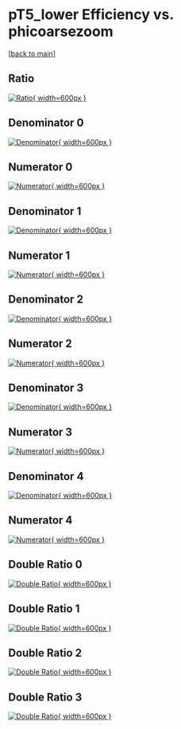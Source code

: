 # pT5_lower Efficiency vs. phicoarsezoom

[[back to main](./)]



## Ratio

[![Ratio](../mtv/var/pT5_lower_vtr_211_1_eff_phicoarsezoom.png){ width=600px }](../mtv/var/pT5_lower_vtr_211_1_eff_phicoarsezoom.pdf)

## Denominator 0

[![Denominator](../mtv/den/pT5_lower_vtr_211_1_eff_phicoarsezoom_den0.png){ width=600px }](../mtv/den/pT5_lower_vtr_211_1_eff_phicoarsezoom_den0.pdf)

## Numerator 0

[![Numerator](../mtv/num/pT5_lower_vtr_211_1_eff_phicoarsezoom_num0.png){ width=600px }](../mtv/num/pT5_lower_vtr_211_1_eff_phicoarsezoom_num0.pdf)

## Denominator 1

[![Denominator](../mtv/den/pT5_lower_vtr_211_1_eff_phicoarsezoom_den1.png){ width=600px }](../mtv/den/pT5_lower_vtr_211_1_eff_phicoarsezoom_den1.pdf)

## Numerator 1

[![Numerator](../mtv/num/pT5_lower_vtr_211_1_eff_phicoarsezoom_num1.png){ width=600px }](../mtv/num/pT5_lower_vtr_211_1_eff_phicoarsezoom_num1.pdf)

## Denominator 2

[![Denominator](../mtv/den/pT5_lower_vtr_211_1_eff_phicoarsezoom_den2.png){ width=600px }](../mtv/den/pT5_lower_vtr_211_1_eff_phicoarsezoom_den2.pdf)

## Numerator 2

[![Numerator](../mtv/num/pT5_lower_vtr_211_1_eff_phicoarsezoom_num2.png){ width=600px }](../mtv/num/pT5_lower_vtr_211_1_eff_phicoarsezoom_num2.pdf)

## Denominator 3

[![Denominator](../mtv/den/pT5_lower_vtr_211_1_eff_phicoarsezoom_den3.png){ width=600px }](../mtv/den/pT5_lower_vtr_211_1_eff_phicoarsezoom_den3.pdf)

## Numerator 3

[![Numerator](../mtv/num/pT5_lower_vtr_211_1_eff_phicoarsezoom_num3.png){ width=600px }](../mtv/num/pT5_lower_vtr_211_1_eff_phicoarsezoom_num3.pdf)

## Denominator 4

[![Denominator](../mtv/den/pT5_lower_vtr_211_1_eff_phicoarsezoom_den4.png){ width=600px }](../mtv/den/pT5_lower_vtr_211_1_eff_phicoarsezoom_den4.pdf)

## Numerator 4

[![Numerator](../mtv/num/pT5_lower_vtr_211_1_eff_phicoarsezoom_num4.png){ width=600px }](../mtv/num/pT5_lower_vtr_211_1_eff_phicoarsezoom_num4.pdf)

## Double Ratio 0

[![Double Ratio](../mtv/ratio/pT5_lower_vtr_211_1_eff_phicoarsezoom_ratio0.png){ width=600px }](../mtv/ratio/pT5_lower_vtr_211_1_eff_phicoarsezoom_ratio0.pdf)

## Double Ratio 1

[![Double Ratio](../mtv/ratio/pT5_lower_vtr_211_1_eff_phicoarsezoom_ratio1.png){ width=600px }](../mtv/ratio/pT5_lower_vtr_211_1_eff_phicoarsezoom_ratio1.pdf)

## Double Ratio 2

[![Double Ratio](../mtv/ratio/pT5_lower_vtr_211_1_eff_phicoarsezoom_ratio2.png){ width=600px }](../mtv/ratio/pT5_lower_vtr_211_1_eff_phicoarsezoom_ratio2.pdf)

## Double Ratio 3

[![Double Ratio](../mtv/ratio/pT5_lower_vtr_211_1_eff_phicoarsezoom_ratio3.png){ width=600px }](../mtv/ratio/pT5_lower_vtr_211_1_eff_phicoarsezoom_ratio3.pdf)

